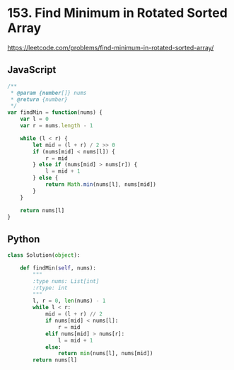 # 153. Find Minimum in Rotated Sorted Array

https://leetcode.com/problems/find-minimum-in-rotated-sorted-array/

## JavaScript

```js
/**
 * @param {number[]} nums
 * @return {number}
 */
var findMin = function(nums) {
    var l = 0
    var r = nums.length - 1

    while (l < r) {
        let mid = (l + r) / 2 >> 0
        if (nums[mid] < nums[l]) {
            r = mid
        } else if (nums[mid] > nums[r]) {
            l = mid + 1
        } else {
            return Math.min(nums[l], nums[mid])
        }
    }

    return nums[l]
}
```

## Python

```py
class Solution(object):

    def findMin(self, nums):
        """
        :type nums: List[int]
        :rtype: int
        """
        l, r = 0, len(nums) - 1
        while l < r:
            mid = (l + r) // 2
            if nums[mid] < nums[l]:
                r = mid
            elif nums[mid] > nums[r]:
                l = mid + 1
            else:
                return min(nums[l], nums[mid])
        return nums[l]
```
